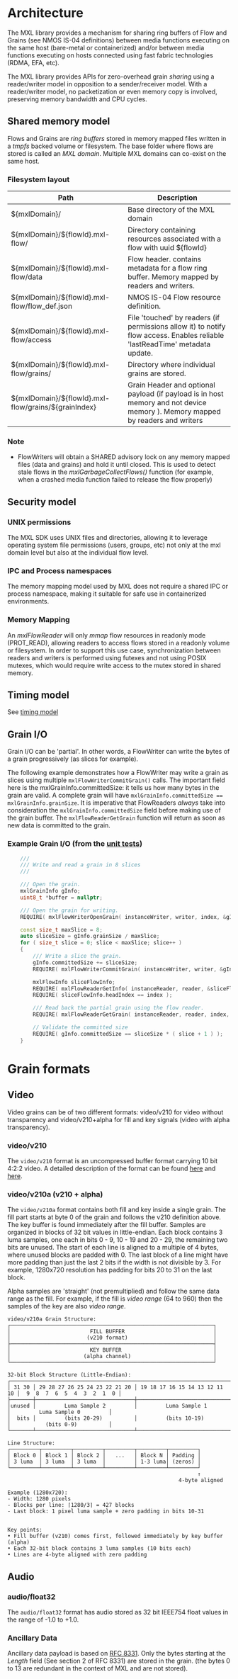 <!-- SPDX-FileCopyrightText: 2025 Contributors to the Media eXchange Layer project. -->
<!-- SPDX-License-Identifier: CC-BY-4.0 -->

# Architecture

The MXL library provides a mechanism for sharing ring buffers of Flow and Grains (see NMOS IS-04 definitions) between media functions executing on the same host (bare-metal or containerized) and/or between media functions executing on hosts connected using fast fabric technologies (RDMA, EFA, etc).

The MXL library provides APIs for zero-overhead grain _sharing_ using a reader/writer model in opposition to a sender/receiver model. With a reader/writer model, no packetization or even memory copy is involved, preserving memory bandwidth and CPU cycles.

## Shared memory model

Flows and Grains are _ring buffers_ stored in memory mapped files written in a _tmpfs_ backed volume or filesystem. The base folder where flows are stored is called an _MXL domain_. Multiple MXL domains can co-exist on the same host.

### Filesystem layout

| Path                                                    | Description                                                                                                                   |
|---------------------------------------------------------| ----------------------------------------------------------------------------------------------------------------------------- |
| \${mxlDomain}/                                          | Base directory of the MXL domain                                                                                              |
| \${mxlDomain}/\${flowId}.mxl-flow/                      | Directory containing resources associated with a flow with uuid ${flowId}                                                     |
| \${mxlDomain}/\${flowId}.mxl-flow/data                  | Flow header. contains metadata for a flow ring buffer. Memory mapped by readers and writers.                                  |
| \${mxlDomain}/\${flowId}.mxl-flow/flow_def.json         | NMOS IS-04 Flow resource definition.                                                                                          |
| \${mxlDomain}/\${flowId}.mxl-flow/access                | File 'touched' by readers (if permissions allow it) to notify flow access. Enables reliable 'lastReadTime' metadata update.   |
| \${mxlDomain}/\${flowId}.mxl-flow/grains/               | Directory where individual grains are stored.                                                                                 |
| \${mxlDomain}/\${flowId}.mxl-flow/grains/\${grainIndex} | Grain Header and optional payload (if payload is in host memory and not device memory ). Memory mapped by readers and writers |

### Note

- FlowWriters will obtain a SHARED advisory lock on any memory mapped files (data and grains) and hold it until closed. This is used to detect stale flows in the _mxlGarbageCollectFlows()_ function (for example, when a crashed media function failed to release the flow properly)

## Security model

### UNIX permissions

The MXL SDK uses UNIX files and directories, allowing it to leverage operating system file permissions (users, groups, etc) not only at the mxl domain level but also at the individual flow level.

### IPC and Process namespaces

The memory mapping model used by MXL does not require a shared IPC or process namespace, making it suitable for safe use in containerized environments.

### Memory Mapping

An _mxlFlowReader_ will only _mmap_ flow resources in readonly mode (PROT_READ), allowing readers to access flows stored in a readonly volume or filesystem. In order to support this use case, synchronization between readers and writers is performed using futexes and not using POSIX mutexes, which would require write access to the mutex stored in shared memory.

## Timing model

See [timing model](./timing.md)

## Grain I/O

Grain I/O can be 'partial'. In other words, a FlowWriter can write the bytes of a grain progressively (as slices for example).

The following example demonstrates how a FlowWriter may write a grain as slices using multiple `mxlFlowWriterCommitGrain()` calls. The important field here is the mxlGrainInfo.committedSize: it tells us how many bytes in the grain are valid. A complete grain will have `mxlGrainInfo.committedSize == mxlGrainInfo.grainSize`. It is imperative that FlowReaders _always_ take into consideration the `mxlGrainInfo.committedSize` field before making use of the grain buffer. The `mxlFlowReaderGetGrain` function will return as soon as new data is committed to the grain.

### Example Grain I/O (from the [unit tests](../lib/tests/test_flows.cpp))

```c++
    ///
    /// Write and read a grain in 8 slices
    ///

    /// Open the grain.
    mxlGrainInfo gInfo;
    uint8_t *buffer = nullptr;

    /// Open the grain for writing.
    REQUIRE( mxlFlowWriterOpenGrain( instanceWriter, writer, index, &gInfo, &buffer ) == MXL_STATUS_OK );

    const size_t maxSlice = 8;
    auto sliceSize = gInfo.grainSize / maxSlice;
    for ( size_t slice = 0; slice < maxSlice; slice++ )
    {
        /// Write a slice the grain.
        gInfo.committedSize += sliceSize;
        REQUIRE( mxlFlowWriterCommitGrain( instanceWriter, writer, &gInfo ) == MXL_STATUS_OK );

        mxlFlowInfo sliceFlowInfo;
        REQUIRE( mxlFlowReaderGetInfo( instanceReader, reader, &sliceFlowInfo ) == MXL_STATUS_OK );
        REQUIRE( sliceFlowInfo.headIndex == index );

        /// Read back the partial grain using the flow reader.
        REQUIRE( mxlFlowReaderGetGrain( instanceReader, reader, index, 8, &gInfo, &buffer ) == MXL_STATUS_OK );

        // Validate the committed size
        REQUIRE( gInfo.committedSize == sliceSize * ( slice + 1 ) );
    }
```

# Grain formats

## Video

Video grains can be of two different formats: video/v210 for video without transparency and video/v210+alpha for fill and key signals (video with alpha transparency).

### video/v210

The `video/v210` format is an uncompressed buffer format carrying 10 bit 4:2:2 video. A detailed description of the format can be found [here](https://wiki.multimedia.cx/index.php/V210) and [here](https://developer.apple.com/library/archive/technotes/tn2162/_index.html#//apple_ref/doc/uid/DTS40013070-CH1-TNTAG8-V210__4_2_2_COMPRESSION_TYPE).

### video/v210a (v210 + alpha)

The `video/v210a` format contains both fill and key inside a single grain.  The fill part starts at byte 0 of the grain and follows the v210 definition above. The key buffer is found immediately after the fill buffer.  Samples are organized in blocks of 32 bit values in little-endian.  Each block contains 3 luma samples, one each in bits 0 - 9, 10 - 19 and 20 - 29, the remaining two bits are unused.  The start of each line is aligned to a multiple of 4 bytes, where unused blocks are padded with 0.  The last block of a line might have more padding than just the last 2 bits if the width is not divisible by 3.  For example, 1280x720 resolution has padding for bits 20 to 31 on the last block.

Alpha samples are 'straight' (not premultiplied) and follow the same data range as the fill.  For example, if the fill is _video range_ (64 to 960) then the samples of the key are also _video range_.

```
video/v210a Grain Structure:
┌────────────────────────────────────────────────────────────────┐
│                         FILL BUFFER                            │
│                        (v210 format)                           │
├────────────────────────────────────────────────────────────────┤
│                         KEY BUFFER                             │
│                       (alpha channel)                          │
└────────────────────────────────────────────────────────────────┘

32-bit Block Structure (Little-Endian):
┌───────────────────────────────────────────────────────────────────────────────────────────────────────┐
│ 31 30 │ 29 28 27 26 25 24 23 22 21 20 │ 19 18 17 16 15 14 13 12 11 10 │  9  8  7  6  5  4  3  2  1  0 │
├───────┼───────────────────────────────┼───────────────────────────────┼───────────────────────────────┤
│unused │         Luma Sample 2         │         Luma Sample 1         │         Luma Sample 0         │
│  bits │         (bits 20-29)          │         (bits 10-19)          │           (bits 0-9)          │
└───────┴───────────────────────────────┴───────────────────────────────┴───────────────────────────────┘

Line Structure:
┌─────────┬─────────┬─────────┬─────────┬─────────┬─────────┐
│ Block 0 │ Block 1 │ Block 2 │   ...   │ Block N │ Padding │
│ 3 luma  │ 3 luma  │ 3 luma  │         │ 1-3 luma│ (zeros) │
└─────────┴─────────┴─────────┴─────────┴─────────┴─────────┘
                                                            ↑
                                                      4-byte aligned

Example (1280x720):
- Width: 1280 pixels
- Blocks per line: ⌈1280/3⌉ = 427 blocks
- Last block: 1 pixel luma sample + zero padding in bits 10-31


Key points:
• Fill buffer (v210) comes first, followed immediately by key buffer (alpha)
• Each 32-bit block contains 3 luma samples (10 bits each)
• Lines are 4-byte aligned with zero padding
```

## Audio

### audio/float32

The `audio/float32` format has audio stored as 32 bit IEEE754 float values in the range of -1.0 to +1.0.

### Ancillary Data

Ancillary data payload is based on [RFC 8331](https://datatracker.ietf.org/doc/html/rfc8331#section-2).   Only the bytes starting at the *Length* field (See section 2 of RFC 8331) are stored in the grain. (the bytes 0 to 13 are redundant in the context of MXL and are not stored).
